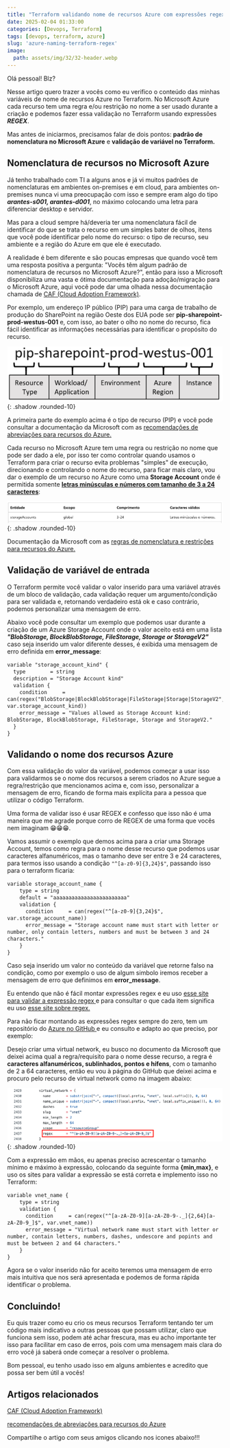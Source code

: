 ```yaml
---
title: "Terraform validando nome de recursos Azure com expressões regex"
date: 2025-02-04 01:33:00
categories: [Devops, Terraform]
tags: [devops, terraform, azure]
slug: 'azure-naming-terraform-regex'
image:
  path: assets/img/32/32-header.webp
---
```


Olá pessoal! Blz?

Nesse artigo quero trazer a vocês como eu verifico o conteúdo das minhas variáveis de nome de recursos Azure no Terraform. No Microsoft Azure cada recurso tem uma regra e/ou restrição no nome a ser usado durante a criação e podemos fazer essa validação no Terraform usando expressões ***REGEX***.

Mas antes de iniciarmos, precisamos falar de dois pontos: **padrão de nomenclatura no Microsoft Azure** e **validação de variável no Terraform.**

## Nomenclatura de recursos no Microsoft Azure

Já tenho trabalhado com TI a alguns anos e já vi muitos padrões de nomenclaturas em ambientes on-premises e em cloud, para ambientes on-premises nunca vi uma preocupação com isso e sempre eram algo do tipo ***arantes-s001, arantes-d001***, no máximo colocando uma letra para diferenciar desktop e servidor.

Mas para a cloud sempre há/deveria ter uma nomenclatura fácil de identificar do que se trata o recurso em um simples bater de olhos, itens que você pode identificar pelo nome do recurso: o tipo de recurso, seu ambiente e a região do Azure em que ele é executado. 

A realidade é bem diferente e são poucas empresas que quando você tem uma resposta positiva a pergunta: "Vocês têm algum padrão de nomenclatura de recursos no Microsoft Azure?", então para isso a Microsoft disponibiliza uma vasta e ótima documentação para adoção/migração para o Microsoft Azure, aqui você pode dar uma olhada nessa documentação chamada de <a href="https://learn.microsoft.com/pt-br/azure/cloud-adoption-framework/" target="_blank">CAF (Cloud Adoption Framework)</a>.

Por exemplo, um endereço IP público (PIP) para uma carga de trabalho de produção do SharePoint na região Oeste dos EUA pode ser **pip-sharepoint-prod-westus-001** e, com isso, ao bater o olho no nome do recurso, fica fácil identificar as informações necessárias para identificar o propósito do recurso.

![azure-terraform-regex](/assets/img/32/01.png){: .shadow .rounded-10}

A primeira parte do exemplo acima é o tipo de recurso (PIP) e você pode consultar a documentação da Microsoft com as <a href="https://learn.microsoft.com/pt-br/azure/cloud-adoption-framework/ready/azure-best-practices/resource-abbreviations" target="_blank">recomendações de abreviações para recursos do Azure.</a>

Cada recurso no Microsoft Azure tem uma regra ou restrição no nome que pode ser dado a ele, por isso ter como controlar quando usamos o Terraform para criar o recurso evita problemas "simples" de execução, direcionando e controlando o nome do recurso, para ficar mais claro, vou dar o exemplo de um recurso no Azure como uma **Storage Account** onde é permitida somente <ins>**letras minúsculas e números com tamanho de 3 a 24 caracteres**</ins>:

![azure-terraform-regex](/assets/img/32/02.png){: .shadow .rounded-10}

Documentação da Microsoft com as <a href="https://learn.microsoft.com/pt-br/azure/azure-resource-manager/management/resource-name-rules" target="_blank">regras de nomenclatura e restrições para recursos do Azure.</a>

## Validação de variável de entrada

O Terraform permite você validar o valor inserido para uma variável através de um bloco de validação, cada validação requer um argumento/condição para ser validada e, retornando verdadeiro está ok e caso contrário, podemos personalizar uma mensagem de erro. 

Abaixo você pode consultar um exemplo que podemos usar durante a criação de um Azure Storage Account onde o valor aceito está em uma lista ***"BlobStorage, BlockBlobStorage, FileStorage, Storage or StorageV2"*** caso seja inserido um valor diferente desses, é exibida uma mensagem de erro definida em **error_message**:

```hcl
variable "storage_account_kind" {
  type        = string
  description = "Storage Account kind"
  validation {
    condition     = can(regex("BlobStorage|BlockBlobStorage|FileStorage|Storage|StorageV2", var.storage_account_kind))
    error_message = "Values allowed as Storage Account kind: BlobStorage, BlockBlobStorage, FileStorage, Storage and StorageV2."
  }
}
```

## Validando o nome dos recursos Azure

Com essa validação do valor da variável, podemos começar a usar isso para validarmos se o nome dos recursos a serem criados no Azure segue a regra/restrição que mencionamos acima e, com isso, personalizar a mensagem de erro, ficando de forma mais explícita para a pessoa que utilizar o código Terraform.

Uma forma de validar isso é usar REGEX e confesso que isso não é uma maneira que me agrade porque corro de REGEX de uma forma que vocês nem imaginam 😁😁😁.

Vamos assumir o exemplo que demos acima para a criar uma Storage Account, temos como regra para o nome desse recurso que podemos usar caracteres alfanuméricos, mas o tamanho deve ser entre 3 e 24 caracteres, para termos isso usando a condição `"^[a-z0-9]{3,24}$"`, passando isso para o terraform ficaria:

```hcl
variable storage_account_name {
    type = string
    default = "aaaaaaaaaaaaaaaaaaaaaaaa"
    validation {
      condition     = can(regex("^[a-z0-9]{3,24}$", var.storage_account_name))
      error_message = "Storage account name must start with letter or number, only contain letters, numbers and must be between 3 and 24 characters."
    }
}
```

Caso seja inserido um valor no conteúdo da variável que retorne falso na condição, como por exemplo o uso de algum simbolo iremos receber a mensagem de erro que definimos em **error_message**.

Eu entendo que não é fácil montar expressões regex e eu uso <a href="https://regexr.com/" target="_blank"> esse site para validar a expressão regex </a> e para consultar o que cada item significa eu uso <a href="https://www3.ntu.edu.sg/home/ehchua/programming/howto/Regexe.html" target="_blank"> esse site sobre regex. </a>

Para não ficar montando as expressões regex sempre do zero, tem um repositório do <a href="https://github.com/Azure/terraform-azurerm-naming/blob/master/main.tf" target="_blank"> Azure no GitHub </a> e eu consulto e adapto ao que preciso, por exemplo:

Desejo criar uma virtual network, eu busco no documento da Microsoft que deixei acima qual a regra/requisito para o nome desse recurso, a regra é **caracteres alfanuméricos, sublinhados, pontos e hífens**, com o tamanho de 2 a 64 caracteres, então eu vou à página do GitHub que deixei acima e procuro pelo recurso de virtual network como na imagem abaixo:

![azure-terraform-regex](/assets/img/32/03.png){: .shadow .rounded-10}

Com a expressão em mãos, eu apenas preciso acrescentar o tamanho mínimo e máximo à expressão, colocando  da seguinte forma **{min,max}**, e uso os sites para validar a expressão se está correta e implemento isso no Terraform:

```hcl
variable vnet_name {
    type = string
    validation {
      condition     = can(regex("^[a-zA-Z0-9][a-zA-Z0-9-._]{2,64}[a-zA-Z0-9_]$", var.vnet_name))
      error_message = "Virtual network name must start with letter or number, contain letters, numbers, dashes, undescore and popints and must be between 2 and 64 characters."
    }
}
```

Agora se o valor inserido não for aceito teremos uma mensagem de erro mais intuitiva que nos será apresentada e podemos de forma rápida identificar o problema.

## Concluindo!

Eu quis trazer como eu crio os meus recursos Terraform tentando ter um código mais indicativo a outras pessoas que possam utilizar, claro que funciona sem isso, podem até achar frescura, mas eu acho importante ter isso para facilitar em caso de erros, pois com uma mensagem mais clara do erro você já saberá onde começar a resolver o problema.

Bom pessoal, eu tenho usado isso em alguns ambientes e acredito que possa ser bem útil a vocês!

## Artigos relacionados

<a href="https://learn.microsoft.com/pt-br/azure/cloud-adoption-framework/" target="_blank">CAF (Cloud Adoption Framework)</a>

<a href="https://learn.microsoft.com/pt-br/azure/cloud-adoption-framework/ready/azure-best-practices/resource-abbreviations" target="_blank">recomendações de abreviações para recursos do Azure</a>

Compartilhe o artigo com seus amigos clicando nos icones abaixo!!!
